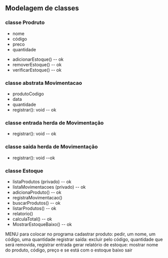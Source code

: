 ## Modelagem de classes

### classe Prodruto

- nome
- código
- preco
- quantidade

* adicionarEstoque() -- ok
* removerEstoque() -- ok
* verificarEstoque() -- ok

### classe abstrata Movimentacao

- produtoCodigo
- data
- quantidade
- registrar(): void -- ok

### classe entrada herda de Movimentação

- registrar(): void -- ok

### classe saida herda de Movimentação

- registrar(): void --ok

### classe Estoque

- listaProdutos (privado) -- ok
- listaMovimentacoes (privado) -- ok
- adicionaProduto() -- ok
- registraMovimentacao()
- buscarProdutos() -- ok
- listarProdutos() -- ok
- relatorio()
- calculaTotal() -- ok
- MostrarEstoqueBaixo() -- ok

MENU para colocar no programa
cadastrar produto: pedir, um nome, um código, uma quantidade
registrar saída: excluir pelo código, quantidade que será removida,
registrar entrada
gerar relatório de estoque: mostrar nome do produto, código, preço e se está com o estoque baixo
sair
